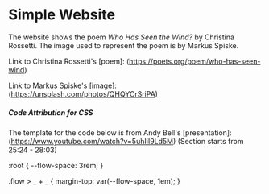 # Simple Website

The website shows the poem _Who Has Seen the Wind?_ by Christina Rossetti. The image used to represent the poem is by Markus Spiske.

Link to Christina Rossetti's [poem]: (https://poets.org/poem/who-has-seen-wind)

Link to Markus Spiske's [image]: (https://unsplash.com/photos/QHQYCrSriPA)

##### Code Attribution for CSS

The template for the code below is from Andy Bell's [presentation]: (https://www.youtube.com/watch?v=5uhIiI9Ld5M) (Section starts from 25:24 - 28:03)

:root {
--flow-space: 3rem;
}

.flow > _ + _ {
margin-top: var(--flow-space, 1em);
}
